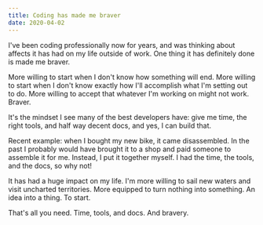```yaml
---
title: Coding has made me braver
date: 2020-04-02
---
```


I've been coding professionally now for years, and was thinking about affects it has had on my life outside of work. One thing it has definitely done is made me braver.

<!--more-->

More willing to start when I don't know how something will end. More willing to start when I don't know exactly how I'll accomplish what I'm setting out to do. More willing to accept that whatever I'm working on might not work. Braver.

It's the mindset I see many of the best developers have: give me time, the right tools,  and half way decent docs, and yes, I can build that.

Recent example: when I bought my new bike, it came disassembled. In the past I probably would have brought it to a shop and paid someone to assemble it for me. Instead, I put it together myself. I had the time, the tools, and the docs, so why not!

It has had a huge impact on my life. I'm more willing to sail new waters and visit uncharted territories. More equipped to turn nothing into something. An idea into a thing.  To start.

That's all you need. Time, tools, and docs. And bravery.